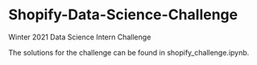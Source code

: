 # Shopify-Data-Science-Challenge
Winter 2021 Data Science Intern Challenge

The solutions for the challenge can be found in shopify_challenge.ipynb.
